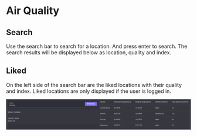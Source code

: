 # Air Quality

## Search

Use the search bar to search for a location. And press enter to search. The search results will be displayed below as location, quality and index.

## Liked

On the left side of the search bar are the liked locations with their quality and index. Liked locations are only displayed if the user is logged in.

![Air Quality](images/air-quality.png)
